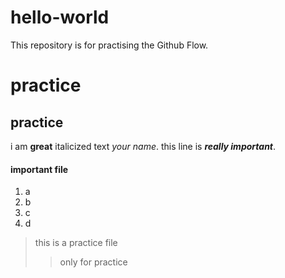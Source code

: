 # hello-world
This repository is for practising the Github Flow.
# practice
## practice

i am **great**
italicized text *your name*.
this line is ***really important***.
#### important file
1. a
2. b
8. c
4. d
> this is a practice file
>> only for practice 


